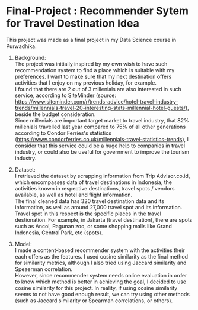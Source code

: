 # Final-Project : Recommender Sytem for Travel Destination Idea
This project was made as a final project in my Data Science course in Purwadhika.

1. Background: <br>
  The project was initially inspired by my own wish to have such recommendation system to find a place which is suitable with my preferences. I want to make sure that my next destination offers activities that I enjoy on my previous holiday, for example. <br>
  I found that there are 2 out of 3 millenials are also interested in such service, according to SiteMinder (source: https://www.siteminder.com/r/trends-advice/hotel-travel-industry-trends/millennials-travel-20-interesting-stats-millennial-hotel-guests/), beside the budget consideration. <br>
  Since millenials are important target market to travel industry, that 82% millenials travelled last year compared to 75% of all other generations according to Condor Ferries's statistics (https://www.condorferries.co.uk/millennials-travel-statistics-trends), I consider that this service could be a huge help to companies in travel industry, or could also be useful for government to improve the tourism industry.
  
2. Dataset: <br>
  I retrieved the dataset by scrapping information from Trip Advisor.co.id, which encompasses data of travel destinations in Indonesia, the activities known in respective destinations, travel spots / vendors available, as well as hotel and flight information. <br>
  The final cleaned data has 320 travel destination data and its information, as well as around 27,000 travel spot and its information. <br>
  Travel spot in this respect is the specific places in the travel destionation. For example, in Jakarta (travel destination), there are spots such as Ancol, Ragunan zoo, or some shopping malls like Grand Indonesia, Central Park, etc (spots).

3.  Model: <br>
  I made a content-based recommender system with the activities their each offers as the features. I used cosine similarity as the final method for similarity metrics, although I also tried using Jaccard similarity and Speaerman correlation. <br>
  However, since recommender system needs online evaluation in order to know which method is better in achieving the goal, I decided to use cosine similarity for this project.
  In reality, if using cosine similarity seems to not have good enough result, we can try using other methods (such as Jaccard similarity or Spearman correlations, or others).

